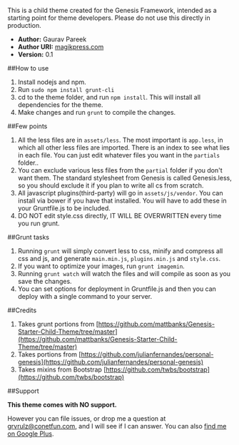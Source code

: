 This is a child theme created for the Genesis Framework, intended as a starting point for theme developers. Please do not use this directly in production.

+ **Author:** Gaurav Pareek
+ **Author URI:** [magikpress.com](http://magikpress.com "MagikPress")
+ **Version:** 0.1 

##How to use

1. Install nodejs and npm.
2. Run `sudo npm install grunt-cli`
3. cd to the theme folder, and run `npm install`. This will install all dependencies for the theme.
4. Make changes and run `grunt` to compile the changes.

##Few points
1. All the less files are in `assets/less`. The most important is `app.less`, in which all other less files are imported. There is an index to see what lies in each file. You can just edit whatever files you want in the `partials` folder..
2. You can exclude various less files from the `partial` folder if you don't want them. The standard stylesheet from Genesis is called Genesis.less, so you should exclude it if you plan to write all cs from scratch.
3. All javascript plugins(third-party) will go in `assets/js/vendor`. You can install via bower if you have that installed. You will have to add these in your Gruntfile.js to be included.
4. DO NOT edit style.css directly, IT WILL BE OVERWRITTEN every time you run grunt.

##Grunt tasks
1. Running `grunt` will simply convert less to css, minify and compress all css and js, and generate `main.min.js`, `plugins.min.js` and `style.css`. 
2. If you want to optimize your images, run `grunt imagemin`.
3. Running `grunt watch` will watch the files and will compile as soon as you save the changes.
4. You can set options for deployment in Gruntfile.js and then you can deploy with a single command to your server.

##Credits
1. Takes grunt portions from [https://github.com/mattbanks/Genesis-Starter-Child-Theme/tree/master](https://github.com/mattbanks/Genesis-Starter-Child-Theme/tree/master)
2. Takes portions from [https://github.com/julianfernandes/personal-genesis](https://github.com/julianfernandes/personal-genesis)
3. Takes mixins from Bootstrap [https://github.com/twbs/bootstrap](https://github.com/twbs/bootstrap)

##Support 

**This theme comes with NO support.**

However you can file issues, or drop me a question at [grvrulz@conetfun.com](mailto:grv@magikpress.com "My email"), and I will see if I can answer. You can also [find me on Google Plus](https://plus.google.com/117996111106920866668 "My Google Plus").
